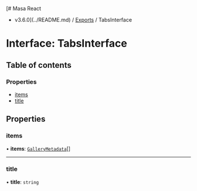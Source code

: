 [# Masa React
 - v3.6.0](../README.md) / [Exports](../modules.md) / TabsInterface

# Interface: TabsInterface

## Table of contents

### Properties

- [items](TabsInterface.md#items)
- [title](TabsInterface.md#title)

## Properties

### items

• **items**: [`GalleryMetadata`](GalleryMetadata.md)[]

___

### title

• **title**: `string`
